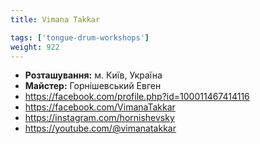 ```yaml
---
title: Vimana Takkar

tags: ['tongue-drum-workshops']
weight: 922
---
```



- **Розташування:** м. Київ, Україна
- **Майстер:** Горнішевський Евген
- https://facebook.com/profile.php?id=100011467414116
- https://facebook.com/VimanaTakkar
- https://instagram.com/hornishevsky
- https://youtube.com/@vimanatakkar


